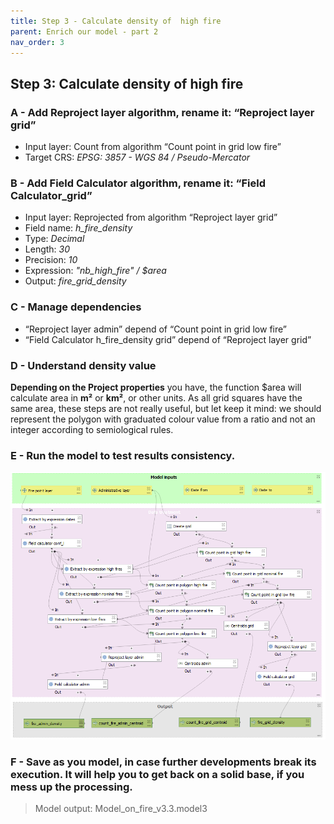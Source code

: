 ```yaml
---
title: Step 3 - Calculate density of  high fire
parent: Enrich our model - part 2
nav_order: 3
---
```


## Step 3: Calculate density of  high fire

### A - Add Reproject layer algorithm, rename it: “Reproject layer grid”

- Input layer: Count from algorithm “Count point in grid low fire”
- Target CRS: *EPSG: 3857 - WGS 84 / Pseudo-Mercator*

### B - Add Field Calculator algorithm, rename it: “Field Calculator_grid”

- Input layer: Reprojected from algorithm “Reproject layer grid”
- Field name: *h_fire_density*
- Type: *Decimal*
- Length: *30*
- Precision: *10*
- Expression: *"nb_high_fire" / $area*
- Output: *fire_grid_density*

### C - Manage dependencies

- “Reproject layer admin” depend of “Count point in grid low fire”
- “Field Calculator h_fire_density grid” depend of “Reproject layer grid”

### D - Understand density value

**Depending on the Project properties** you have, the function $area will calculate area in **m²** or **km²**, or other units. 
As all grid squares have the same area, these steps are not really useful, but let keep it mind: we should represent the polygon with graduated colour value from a ratio and not an integer according to semiological rules.

### E - Run the model to test results consistency.

![image](/assets/images/5_3_a_schema.png)

### F - Save as you model, in case further developments break its execution. It will help you to get back on a solid base, if you mess up the processing.

> Model output: Model_on_fire_v3.3.model3
